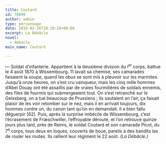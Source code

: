 ```yaml
---
title: Coutard
id: 76899
author: admin
type: personnage
date: 2010-02-16T10:10:18+00:00
excerpt: La Débâcle
novel:
  - debacle
main_name: Coutard

---
```

— Soldat d&rsquo;infanterie. Appartient à la deuxième division du l<sup>er</sup> corps, battue le 4 août 1870 à Wissembourg. 11 lavait sa chemise, ses camarades faisaient la soupe, quand les obus se sont mis à pleuvoir sur les marmites. Jusqu&rsquo;à onze heures, on s&rsquo;est cru vainqueur, mais les cinq mille hommes d&rsquo;Abel Douay ont été assaillis par de vraies fourmilières de soldais ennemis, des files de fourmis qui submergeaient tout. On s&rsquo;est retranché sur le Geissberg, on a tué beaucoup de Prussiens ; ils sautaient en l&rsquo;air, ça faisait plaisir de les voir retomber sur le nez, mais il en arrivait toujours, dix hommes contre un, du canon tant qu&rsquo;on en demandait. Il a bien fallu déguerpir [62]. Puis, après la surprise imbécile de Wissembourg, c&rsquo;est l&rsquo;écrasement de Frœschwiller, l&rsquo;effroyable déroute, et l&rsquo;on retrouve quinze jours plus tard, près de Reims, le soldat Coutard et son camarade Picot, du 7<sup>e</sup> corps, tous deux en loques, couverts de boue, pareils à des bandits las de rouler les routes. Ils rallient leur régiment le 22 août. _(La Débâcle.)_